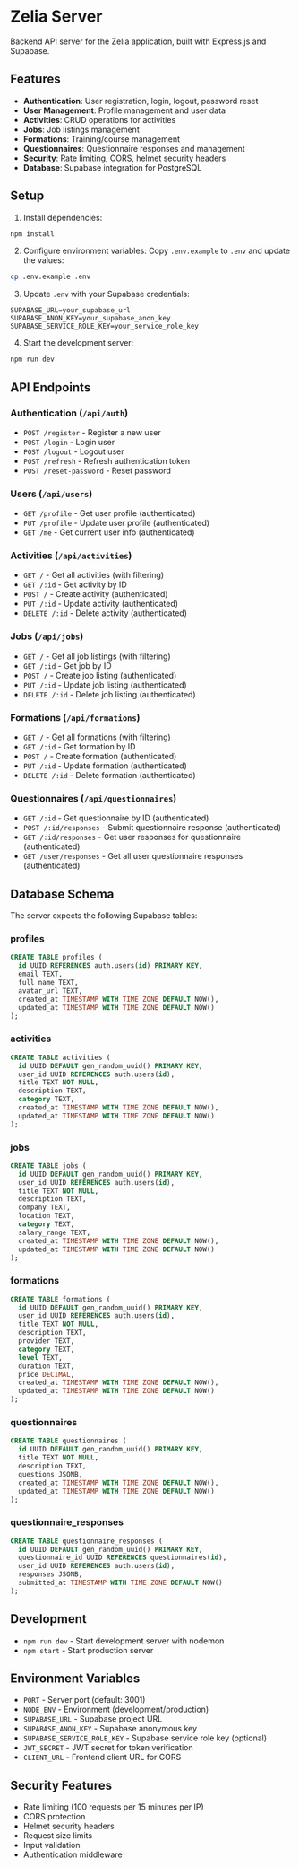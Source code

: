 # Zelia Server

Backend API server for the Zelia application, built with Express.js and Supabase.

## Features

- **Authentication**: User registration, login, logout, password reset
- **User Management**: Profile management and user data
- **Activities**: CRUD operations for activities
- **Jobs**: Job listings management
- **Formations**: Training/course management
- **Questionnaires**: Questionnaire responses and management
- **Security**: Rate limiting, CORS, helmet security headers
- **Database**: Supabase integration for PostgreSQL

## Setup

1. Install dependencies:
```bash
npm install
```

2. Configure environment variables:
Copy `.env.example` to `.env` and update the values:
```bash
cp .env.example .env
```

3. Update `.env` with your Supabase credentials:
```
SUPABASE_URL=your_supabase_url
SUPABASE_ANON_KEY=your_supabase_anon_key
SUPABASE_SERVICE_ROLE_KEY=your_service_role_key
```

4. Start the development server:
```bash
npm run dev
```

## API Endpoints

### Authentication (`/api/auth`)
- `POST /register` - Register a new user
- `POST /login` - Login user
- `POST /logout` - Logout user
- `POST /refresh` - Refresh authentication token
- `POST /reset-password` - Reset password

### Users (`/api/users`)
- `GET /profile` - Get user profile (authenticated)
- `PUT /profile` - Update user profile (authenticated)
- `GET /me` - Get current user info (authenticated)

### Activities (`/api/activities`)
- `GET /` - Get all activities (with filtering)
- `GET /:id` - Get activity by ID
- `POST /` - Create activity (authenticated)
- `PUT /:id` - Update activity (authenticated)
- `DELETE /:id` - Delete activity (authenticated)

### Jobs (`/api/jobs`)
- `GET /` - Get all job listings (with filtering)
- `GET /:id` - Get job by ID
- `POST /` - Create job listing (authenticated)
- `PUT /:id` - Update job listing (authenticated)
- `DELETE /:id` - Delete job listing (authenticated)

### Formations (`/api/formations`)
- `GET /` - Get all formations (with filtering)
- `GET /:id` - Get formation by ID
- `POST /` - Create formation (authenticated)
- `PUT /:id` - Update formation (authenticated)
- `DELETE /:id` - Delete formation (authenticated)

### Questionnaires (`/api/questionnaires`)
- `GET /:id` - Get questionnaire by ID (authenticated)
- `POST /:id/responses` - Submit questionnaire response (authenticated)
- `GET /:id/responses` - Get user responses for questionnaire (authenticated)
- `GET /user/responses` - Get all user questionnaire responses (authenticated)

## Database Schema

The server expects the following Supabase tables:

### profiles
```sql
CREATE TABLE profiles (
  id UUID REFERENCES auth.users(id) PRIMARY KEY,
  email TEXT,
  full_name TEXT,
  avatar_url TEXT,
  created_at TIMESTAMP WITH TIME ZONE DEFAULT NOW(),
  updated_at TIMESTAMP WITH TIME ZONE DEFAULT NOW()
);
```

### activities
```sql
CREATE TABLE activities (
  id UUID DEFAULT gen_random_uuid() PRIMARY KEY,
  user_id UUID REFERENCES auth.users(id),
  title TEXT NOT NULL,
  description TEXT,
  category TEXT,
  created_at TIMESTAMP WITH TIME ZONE DEFAULT NOW(),
  updated_at TIMESTAMP WITH TIME ZONE DEFAULT NOW()
);
```

### jobs
```sql
CREATE TABLE jobs (
  id UUID DEFAULT gen_random_uuid() PRIMARY KEY,
  user_id UUID REFERENCES auth.users(id),
  title TEXT NOT NULL,
  description TEXT,
  company TEXT,
  location TEXT,
  category TEXT,
  salary_range TEXT,
  created_at TIMESTAMP WITH TIME ZONE DEFAULT NOW(),
  updated_at TIMESTAMP WITH TIME ZONE DEFAULT NOW()
);
```

### formations
```sql
CREATE TABLE formations (
  id UUID DEFAULT gen_random_uuid() PRIMARY KEY,
  user_id UUID REFERENCES auth.users(id),
  title TEXT NOT NULL,
  description TEXT,
  provider TEXT,
  category TEXT,
  level TEXT,
  duration TEXT,
  price DECIMAL,
  created_at TIMESTAMP WITH TIME ZONE DEFAULT NOW(),
  updated_at TIMESTAMP WITH TIME ZONE DEFAULT NOW()
);
```

### questionnaires
```sql
CREATE TABLE questionnaires (
  id UUID DEFAULT gen_random_uuid() PRIMARY KEY,
  title TEXT NOT NULL,
  description TEXT,
  questions JSONB,
  created_at TIMESTAMP WITH TIME ZONE DEFAULT NOW(),
  updated_at TIMESTAMP WITH TIME ZONE DEFAULT NOW()
);
```

### questionnaire_responses
```sql
CREATE TABLE questionnaire_responses (
  id UUID DEFAULT gen_random_uuid() PRIMARY KEY,
  questionnaire_id UUID REFERENCES questionnaires(id),
  user_id UUID REFERENCES auth.users(id),
  responses JSONB,
  submitted_at TIMESTAMP WITH TIME ZONE DEFAULT NOW()
);
```

## Development

- `npm run dev` - Start development server with nodemon
- `npm start` - Start production server

## Environment Variables

- `PORT` - Server port (default: 3001)
- `NODE_ENV` - Environment (development/production)
- `SUPABASE_URL` - Supabase project URL
- `SUPABASE_ANON_KEY` - Supabase anonymous key
- `SUPABASE_SERVICE_ROLE_KEY` - Supabase service role key (optional)
- `JWT_SECRET` - JWT secret for token verification
- `CLIENT_URL` - Frontend client URL for CORS

## Security Features

- Rate limiting (100 requests per 15 minutes per IP)
- CORS protection
- Helmet security headers
- Request size limits
- Input validation
- Authentication middleware
